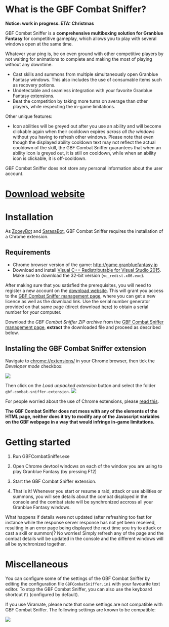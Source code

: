 # What is the GBF Combat Sniffer?

**Notice: work in progress. ETA: Christmas**

GBF Combat Sniffer is a **comprehensive multiboxing solution for Granblue Fantasy** for competitive gameplay, which allows you to play with several windows open at the same time.

Whatever your ping is, be on even ground with other competitive players by not waiting for animations to complete and making the most of playing without any downtime.

- Cast skills and summons from multiple simultaneously open Granblue Fantasy windows. This also includes the use of consumable items such as  recovery potions.
- Undetectable and seamless integration with your favorite Granblue Fantasy extensions.
- Beat the competition by taking more turns on average than other players, while respecting the in-game limitations.

Other unique features:
- Icon abilities will be greyed out after you use an ability and will become clickable again when their cooldown expires _across all the windows_ without you having to refresh other windows. Please note that even though the displayed ability cooldown text may not reflect the actual cooldown of the skill, the GBF Combat Sniffer guarantees that when an ability icon is greyed out, it is still on cooldown, while when an ability icon is clickable, it is off-cooldown.

GBF Combat Sniffer does not store any personal information about the user account.

# [Download website](https://gbtools.azurewebsites.net/CombatSniffer/en/Home)


# Installation

As [ZooeyBot](https://gbtools.azurewebsites.net/ZooeyBot/en/Home) and [SarasaBot](https://gbtools.azurewebsites.net/SarasaBot/en/Home), GBF Combat Sniffer requires the installation of a Chrome extension.


## Requirements

- Chrome browser version of the game: http://game.granbluefantasy.jp
- Download and install [Visual C++ Redistributable for Visual Studio 2015](https://www.microsoft.com/en-us/download/details.aspx?id=48145). Make sure to download the 32-bit version (`vc_redist.x86.exe`).

After making sure that you satisfied the prerequisites, you will need to register a new account on the [download website](https://gbtools.azurewebsites.net/CombatSniffer/en/Home). This will grant you access to the [GBF Combat Sniffer management page](https://gbtools.azurewebsites.net/CombatSniffer/en/Manage), where you can get a new licence as well as the download link. Use the serial number generator provided on that same page (direct download [here](https://gbtools.azurewebsites.net/en/Account/GBFPokerBotSerialNumberGenerator)) to obtain a serial number for your computer.

Download the _GBF Combat Sniffer ZIP archive_ from the [GBF Combat Sniffer management page](https://gbtools.azurewebsites.net/CombatSniffer/en/Manage), **extract** the downloaded file and proceed as described below.


## Installing the GBF Combat Sniffer extension

Navigate to [chrome://extensions/](chrome://extensions/) in your Chrome browser, then tick the _Developer mode_ checkbox:

![](https://i.imgur.com/c0sBgx7.png)

Then click on the _Load unpacked extension_ button and select the folder `gbf-combat-sniffer-extension`.
![](https://i.imgur.com/ywBf84F.png)

For people worried about the use of Chrome extensions, please [read this](https://github.com/Masuzu/ZooeyBot/wiki/FAQ#why-viramate-or-insert-here-any-other-extension-name-which-can-be-found-on-the-chrome-store-can-be-easily-detected).

**The GBF Combat Sniffer does not mess with any of the elements of the HTML page, neither does it try to modify any of the Javascript variables on the GBF webpage in a way that would infringe in-game limitations.**


# Getting started

1. Run GBFCombatSniffer.exe

2. Open Chrome devtool windows on each of the window you are using to play Granblue Fantasy (by pressing F12)

3. Start the GBF Combat Sniffer extension.

4. That is it! Whenever you start or resume a raid, attack or use abilities or summons, you will see details about the combat displayed in the console and the combat state will be synchronized accross all your Granblue Fantasy windows.

What happens if details were not updated (after refreshing too fast for instance while the response server response has not yet been received, resulting in an error page being displayed the next time you try to attack or cast a skill or summon)? No worries! Simply refresh any of the page and the combat details will be updated in the console and the different windows will all be synchronized together.

# Miscellaneous

You can configure some of the settings of the GBF Combat Sniffer by editing the configuration file `GBFCombatSniffer.ini` with your favourite text editor. To stop the GBF Combat Sniffer, you can also use the keyboard shortcut `F1` (configured by default).

If you use Viramate, please note that some settings are not compatible with GBF Combat Sniffer. The following settings are known to be compatible:

![](https://i.imgur.com/P3MdpDo.png)
